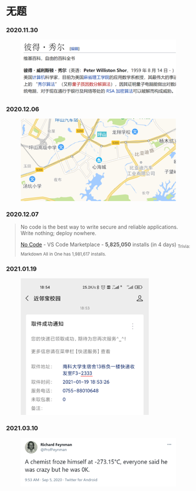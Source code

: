 # 无题

### 2020.11.30

<figure>
    <img src="./imgs/misc/2020-11-30.png" alt="" width="543" class="border">
</figure>

### 2020.12.06

<figure>
    <img src="./imgs/misc/2020-12-06.png" alt="" width="432">
</figure>

### 2020.12.07

> No code is the best way to write secure and reliable applications. Write nothing; deploy nowhere.
>
> [No Code](https://marketplace.visualstudio.com/items?itemName=writenothing.no-code) - VS Code Marketplace - **5,825,050** installs (in 4 days)
> <sub>Trivia: Markdown All in One has 1,981,617 installs.</sub>

### 2021.01.19

<figure>
    <img src="./imgs/misc/2021-01-19-2333.png" alt="" width="350" class="border">
</figure>

### 2021.03.10

<figure>
    <img src="./imgs/misc/0K.png" alt="" width="598" class="border">
</figure>
